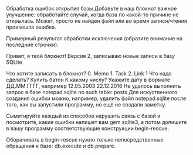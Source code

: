 ﻿Обработка ошибок открытия базы
Добавьте в наш блокнот важное улучшение: обработайте случай, когда база по какой-то причине не открылась. Может, просто не найден файл или во время записи/чтения произошла ошибка.

Примерный результат обработки исключения (обратите внимание на последние строчки):

Привет, я твой блокнот!
Версия 2, записываю новые записи в базу SQLite

Что хотите записать в блокнот?
	0. Memo
	1. Task
	2. Link
1
Что надо сделать?
Купить батон
К какому числу? Укажите дату в формате ДД.ММ.ГГГГ, например 12.05.2003
22.12.2016
Не удалось выполнить запрос в базе notepad.sqlite
no such table: posts
Для искуственного создания ошибки можно, например, удалить файл notepad.sqlite после того, как вы запустили программу, но ещё не создали заметку.


Сымитируйте каждый из способов нарушить связь с базой и посмотрите, какие ошибки напишет вам gem sqlite3, а потом допишите в вашу программу соответствующие конструкции begin-rescue.

Оборачивать в begin-rescue нужно только непосредственные обращения к базе: db.execute и db.prepare.